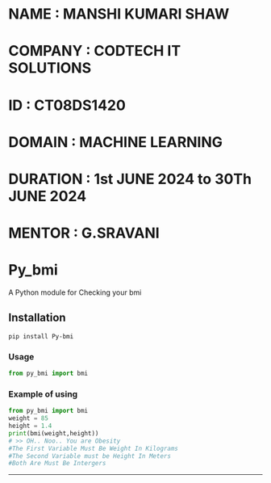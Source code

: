 # NAME : MANSHI KUMARI SHAW
# COMPANY : CODTECH IT SOLUTIONS
# ID : CT08DS1420
# DOMAIN : MACHINE LEARNING
# DURATION : 1st JUNE 2024 to 30Th JUNE 2024
# MENTOR : G.SRAVANI
# Py_bmi
A Python module for Checking your bmi

## Installation
```
pip install Py-bmi
```

### Usage
```py
from py_bmi import bmi
```

### Example of using
```py
from py_bmi import bmi
weight = 85
height = 1.4
print(bmi(weight,height))
# >> OH.. Noo.. You are Obesity
#The First Variable Must Be Weight In Kilograms 
#The Second Variable must be Height In Meters 
#Both Are Must Be Intergers 
```
---



